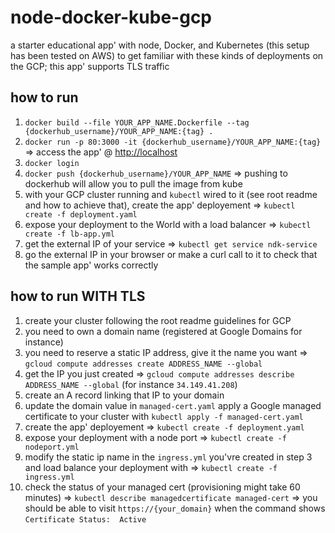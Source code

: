 # node-docker-kube-gcp

a starter educational app' with node, Docker, and Kubernetes (this setup has been tested on AWS) to get familiar with these kinds of deployments on the GCP; this app' supports TLS traffic

## how to run

1. `docker build --file YOUR_APP_NAME.Dockerfile --tag {dockerhub_username}/YOUR_APP_NAME:{tag} .`
2. `docker run -p 80:3000 -it {dockerhub_username}/YOUR_APP_NAME:{tag}` => access the app' @ <http://localhost>
3. `docker login`
4. `docker push {dockerhub_username}/YOUR_APP_NAME` => pushing to dockerhub will allow you to pull the image from kube
5. with your GCP cluster running and `kubectl` wired to it (see root readme and how to achieve that), create the app' deployement => `kubectl create -f deployment.yaml`
6. expose your deployment to the World with a load balancer => `kubectl create -f lb-app.yml`
7. get the external IP of your service => `kubectl get service ndk-service`
8. go the external IP in your browser or make a curl call to it to check that the sample app' works correctly

## how to run WITH TLS

1. create your cluster following the root readme guidelines for GCP
2. you need to own a domain name (registered at Google Domains for instance)
3. you need to reserve a static IP address, give it the name you want => `gcloud compute addresses create ADDRESS_NAME --global`
4. get the IP you just created => `gcloud compute addresses describe ADDRESS_NAME --global` (for instance `34.149.41.208`)
5. create an A record linking that IP to your domain
6. update the domain value in `managed-cert.yaml` apply a Google managed certificate to your cluster with `kubectl apply -f managed-cert.yaml`
7. create the app' deployement => `kubectl create -f deployment.yaml`
8. expose your deployment with a node port => `kubectl create -f nodeport.yml`
9. modify the static ip name in the `ingress.yml` you'vre created in step 3 and load balance your deployment with => `kubectl create -f ingress.yml`
10. check the status of your managed cert (provisioning might take 60 minutes) => `kubectl describe managedcertificate managed-cert` => you should be able to visit `https://{your_domain}` when the command shows `Certificate Status:  Active`

